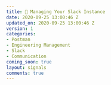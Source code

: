 ```yaml
---
title: 💬 Managing Your Slack Instance
date: 2020-09-25 13:00:46 Z
updated_on: 2020-09-25 13:00:46 Z
version: 1
categories:
- Postman
- Engineering Management
- Slack
- Communication
coming_soon: true
layout: signals
comments: true
---
```


